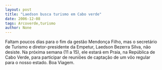```yaml
---
layout: post
title: "Laedson busca turismo em Cabo verde"
date: 2006-12-08
tags: Arcoverde,turismo
author: None
---
```

Faltam poucos dias para o fim da gestão Mendonça Filho, mas o secretário de Turismo e diretor-presidente da Empetur, Laedson Bezerra Silva, não desiste. 
Na próxima semana (11 a 15), ele estará em Praia, na República de Cabo Verde, para participar de reuniões de captação de um vôo regular para o nosso estado. Boa Viagem. 